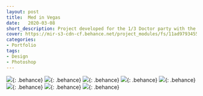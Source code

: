 ```yaml
---
layout: post
title:  Med in Vegas
date:   2020-03-08
short_description: Project developed for the 1/3 Doctor party with the Med in Vegas theme. Customer Cross Premium | Cross Formaturas | Medicine Class T1 - Campo Real - Guarapuava.
cover: https://mir-s3-cdn-cf.behance.net/project_modules/fs/11ad9793455281.5e657557d461b.png
categories:
- Portfolio
tags:
- Design
- Photoshop
---
```


![](https://mir-s3-cdn-cf.behance.net/project_modules/fs/3a1ebf93455281.5e657557d5a73.png){: .behance}
![](https://mir-s3-cdn-cf.behance.net/project_modules/fs/11ad9793455281.5e657557d461b.png){: .behance}
![](https://mir-s3-cdn-cf.behance.net/project_modules/fs/1084fb93455281.5e657557d3d64.png){: .behance}
![](https://mir-s3-cdn-cf.behance.net/project_modules/fs/f91ed693455281.5e657557d368e.png){: .behance}
![](https://mir-s3-cdn-cf.behance.net/project_modules/fs/07049693455281.5e657557d235d.png){: .behance}
![](https://mir-s3-cdn-cf.behance.net/project_modules/fs/492fca93455281.5e657557d4d21.png){: .behance}
![](https://mir-s3-cdn-cf.behance.net/project_modules/fs/cba5a693455281.5e657557d2da6.png){: .behance}
![](https://mir-s3-cdn-cf.behance.net/project_modules/fs/c3e93693455281.5e657557d549b.png){: .behance}
